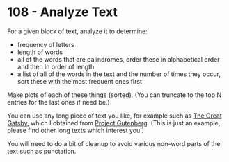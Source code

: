 # 108 - Analyze Text

For a given block of text, analyze it to determine:

  * frequency of letters
  * length of words
  * all of the words that are palindromes, order these in alphabetical order and then in order of length
  * a list of all of the words in the text and the number of times they occur, sort these with the most frequent ones first

Make plots of each of these things (sorted). (You can truncate to the top N entries for the last ones if need be.)

You can use any long piece of text you like, for example such as [The Great Gatsby](https://www.gutenberg.org/cache/epub/64317/pg64317.txt), which I obtained from [Project Gutenberg](https://www.gutenberg.org/). (This is just an example, please find other long texts which interest you!)

You will need to do a bit of cleanup to avoid various non-word parts of the 
text such as punctation.
